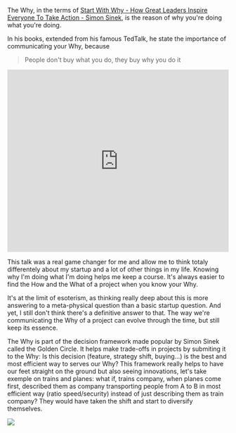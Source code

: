 The Why, in the terms of [Start With Why - How Great Leaders Inspire Everyone To Take Action - Simon Sinek](Start%20With%20Why%20-%20How%20Great%20Leaders%20Inspire%20Everyone%20To%20Take%20Action%20-%20Simon%20Sinek.md), is the reason of why you're doing what you're doing. 

In his books, extended from his famous TedTalk, he state the importance of communicating your Why, because
> People don't buy what you do, they buy why you do it

<iframe width="100%" height="415" src="https://www.youtube.com/embed/u4ZoJKF_VuA" title="YouTube video player" frameborder="0" allow="accelerometer; autoplay; clipboard-write; encrypted-media; gyroscope; picture-in-picture" allowfullscreen></iframe>

This talk was a real game changer for me and allow me to think totaly differentely about my startup and a lot of other things in my life. Knowing why I'm doing what I'm doing helps me keep a course. It's always easier to find the How and the What of a project when you know your Why. 

It's at the limit of esoterism, as thinking really deep about this is more answering to a meta-physical question than a basic startup question. And yet, I still don't think there's a definitive answer to that. The way we're communicating the Why of a project can evolve through the time, but still keep its essence. 

The Why is part of the decision framework made popular by Simon Sinek called the Golden Circle. It helps make trade-offs in projects by submiting it to the Why: Is this decision (feature, strategy shift, buying...) is the best and most efficient way to serves our Why? This framework really helps to have our feet straight on the ground but also seeing innovations, let's take exemple on trains and planes: what if, trains company, when planes come first, described them as company transporting people from A to B in most efficient way (ratio speed/security) instead of just describing them as train company? They would have taken the shift and start to diversify themselves. 

![](Screenshot%202021-06-28%20at%2023.52.00.png)